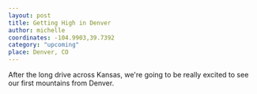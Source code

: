 ```yaml
---
layout: post
title: Getting High in Denver
author: michelle
coordinates: -104.9903,39.7392
category: "upcoming"
place: Denver, CO
---
```


After the long drive across Kansas, we're going to be really excited to see our first mountains from Denver.